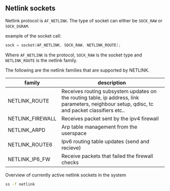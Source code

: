 ## Netlink sockets

Netlink protocol is `AF_NETLINK`. The type of socket can either be `SOCK_RAW` or `SOCK_DGRAM`.

example of the socket call:

```c
sock = socket(AF_NETLINK, SOCK_RAW, NETLINK_ROUTE);
```

Where `AF_NETLINK` is the protocol, `SOCK_RAW` is the socket type and `NETLINK_ROUTE` is the netlink family.

The following are the netlink families that are supported by NETLINK.

| family | description|
|---|---|
|NETLINK_ROUTE| Receives routing subsystem updates on the routing table, ip address, link parameters, neighbour setup, qdisc, tc and packet classifiers etc..|
|NETLINK_FIREWALL| Receives packet sent by the ipv4 firewall |
|NETLINK_ARPD|Arp table management from the userspace|
|NETLINK_ROUTE6|Ipv6 routing table updates (send and recieve)|
|NETLINK_IP6_FW|Receive packets that failed the firewall checks|
 

Overview of currently active netlink sockets in the system

```bash
ss -f netlink
```